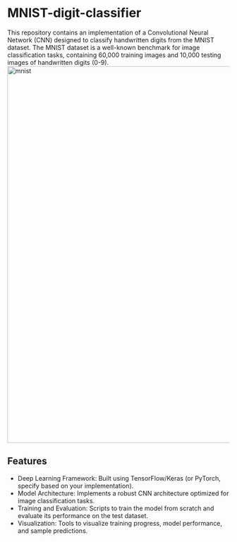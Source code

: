 # MNIST-digit-classifier
This repository contains an implementation of a Convolutional Neural Network (CNN) designed to classify handwritten digits from the MNIST dataset. The MNIST dataset is a well-known benchmark for image classification tasks, containing 60,000 training images and 10,000 testing images of handwritten digits (0-9).
<img width="855" alt="mnist" src="https://github.com/katepoole26/MNIST-digit-classifier/assets/59967573/983b469f-6335-46e5-9a84-5408a92772cb">

## Features
* Deep Learning Framework: Built using TensorFlow/Keras (or PyTorch, specify based on your implementation).
* Model Architecture: Implements a robust CNN architecture optimized for image classification tasks.
* Training and Evaluation: Scripts to train the model from scratch and evaluate its performance on the test dataset.
* Visualization: Tools to visualize training progress, model performance, and sample predictions.
